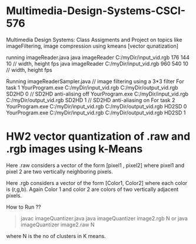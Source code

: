 # Multimedia-Design-Systems-CSCI-576
Multimedia Design Systems: Class Assigments and Project on topics like imageFiltering, image compression using kmeans [vector qunatization] 

running imageReader.java
java imageReader C:/myDir/input_vid.rgb  176 144 10    // width, height fps
java imageReader C:/myDir/input_vid.rgb  960 540 10    // width, height fps


Running imageReaderSampler.java   // image filtering using a 3*3 filter
For task 1
YourProgram.exe C:/myDir/input_vid.rgb  C:/myDir/output_vid.rgb  SD2HD 0      // SD2HD anti-alising off
YourProgram.exe C:/myDir/input_vid.rgb  C:/myDir/output_vid.rgb  SD2HD 1      // SD2HD anti-aliasing on
For task 2
YourProgram.exe C:/myDir/input_vid.rgb  C:/myDir/output_vid.rgb  HD2SD 0
YourProgram.exe C:/myDir/input_vid.rgb  C:/myDir/output_vid.rgb  HD2SD 1



# HW2 vector quantization of .raw and .rgb images using k-Means
Here .raw considers a vector of the form [pixel1 , pixel2] where pixel1 and pixel 2 are two vertically neighboring pixels.

Here .rgb considers a vector of the form [Color1, Color2] where each color is (r,g,b). Again Color 1 and color 2 are colors of two vertically adjacent pixels.

How to Run ??
> javac imageQuantizer.java
> java imageQuantizer image2.rgb N
or 
> java imageQuantizer image2.raw N

where N is the no of clusters in K means. 


